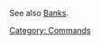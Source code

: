 See also [Banks](:Category:_Banks "wikilink").

[Category: Commands](Category:_Commands "wikilink")
